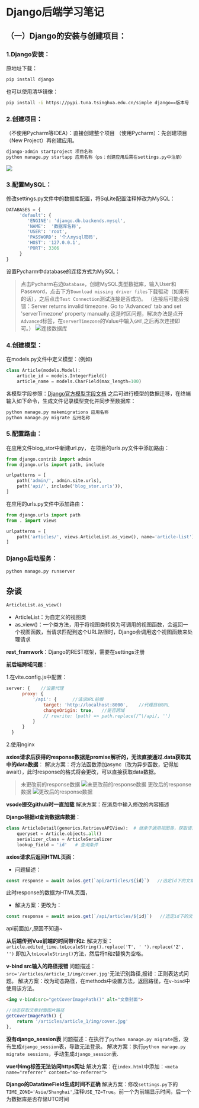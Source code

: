 # Django后端学习笔记
## （一）Django的安装与创建项目：
### 1.Django安装：
原地址下载：
```sh
pip install django
```
也可以使用清华镜像：
```sh
pip install -i https://pypi.tuna.tsinghua.edu.cn/simple django==版本号
```

### 2.创建项目：
（不使用Pycharm等IDEA）：直接创建整个项目
（使用Pycharm）：先创建项目（New Project）再创建应用。
```sh
django-admin startproject 项目名称
python manage.py startapp 应用名称（ps：创建应用后需在settings.py中注册）
```
![](\img\项目结构.png)

### 3.配置MySQL：
修改settings.py文件中的数据库配置，将SqLite配置注释掉改为MySQL：
```python
DATABASES = {
     'default': {
        'ENGINE': 'django.db.backends.mysql',
        'NAME':  '数据库名称',
        'USER': 'root',
        'PASSWORD': '个人mysql密码',
        'HOST': '127.0.0.1',
        'PORT': 3306
     }
}
```
设置Pycharm中database的连接方式为MySQL：
>点击Pycharm右边`Database`，创建MySQL类型数据库，输入User和Password，点击下方`Download missing driver files`下载驱动（如果有的话），之后点击`Test Connection`测试连接是否成功。
（连接后可能会报错：Server returns invalid timezone. Go to 'Advanced' tab and set 'serverTimezone' property manually.这是时区问题，解决办法是点开`Advanced`标签，在`serverTimezone`的Value中输入`GMT`,之后再次连接即可。）
![连接数据库](\img\连接数据库.png)

### 4.创建模型：
在models.py文件中定义模型：(例如)
```python
class Article(models.Model):
    article_id = models.IntegerField()
    article_name = models.CharField(max_length=100)
```
各模型字段参照：[Django官方模型字段文档](https://docs.djangoproject.com/en/5.2/ref/models/fields/#model-field-types)
之后可进行模型的数据迁移，在终端输入如下命令，生成文件记录模型变化并同步至数据库：
```sh
python manage.py makemigrations 应用名称
python manage.py migrate 应用名称
```


### 5.配置路由：
在应用文件blog_stor中新建url.py，
在项目的urls.py文件中添加路由：
```python
from django.contrib import admin
from django.urls import path, include

urlpatterns = [
    path('admin/', admin.site.urls),
    path('api/', include('blog_stor.urls')),
]
```
在应用的urls.py文件中添加路由：
```python
from django.urls import path
from . import views

urlpatterns = [
    path('articles/', views.ArticleList.as_view(), name='article-list'),   # 通过api访问视图
]

```

### Django启动服务：
```sh
python manage.py runserver
```


## 杂谈
```python
ArticleList.as_view()
```
* ArticleList：为自定义的视图类
* as_view()：一个类方法，用于将视图类转换为可调用的视图函数，会返回一个视图函数，当请求匹配到这个URL路径时，Django会调用这个视图函数来处理请求

**rest_framwork**：Django的REST框架，需要在settings注册

**前后端跨域问题**：
  
1.在vite.config.js中配置：
  ```javascript
  server: {    //设置代理
        proxy: {
            '/api': {      //请求URL前缀
                target: 'http://localhost:8000',    //代理目标URL
                changeOrigin: true,   //是否跨域
                // rewrite: (path) => path.replace(/^\/api/, '')
            }
        }
    }
  ```
  2.使用nginx

**axios请求后获得的response数据是promise解析的，无法直接通过.data获取其中的data数据**：
解决方案：将方法函数添加async（改为异步函数，记得加await），此时response的格式将会更改，可以直接获取data数据。
>未更改前的response数据
![未更改前的response数据](\img\未更改前格式.png)
更改后的response数据
![更改后的response数据](\img\更改后格式.png)

**vsode提交github时一直加载**
解决方案：在消息中输入修改的内容描述

**Django根据id查询数据库数据**：
```python
class ArticleDetail(generics.RetrieveAPIView):  # 继承于通用视图类，获取请求url路径上的参数来通过数据库进行筛选
    queryset = Article.objects.all()
    serializer_class = ArticleSerializer
    lookup_field = 'id'   # 查询条件
```

**axios请求后返回HTML页面**：
* 问题描述：
```javascript
const response = await axios.get(`api/articles/${id}`)   //选定id下的文章内容
```
此时response的数据为HTML页面，
* 解决方案：更改为：
```javascript
const response = await axios.get(`/api/articles/${id}`)   //选定id下的文章内容
```
api前面加`/`,原因不知道~

**从后端传到Vue前端的时间带`T`和`Z`**:
解决方案：`article.edited_time.toLocaleString().replace('T', ' ').replace('Z', '')`
即加入`toLocaleString()`方法，然后将`T`和`Z`替换为空格。    

**v-bind src输入的路径报错**
问题描述：`src='/articles/article_1/img/cover.jpg'`无法识别路径,报错：正则表达式问题。
解决方案：改为动态路径，在methods中设置方法，返回路径，在`v-bind`中使用该方法。
```html
<img v-bind:src="getCoverImagePath()" alt="文章封面">
```
```javascript
//动态获取文章封面图片路径
getCoverImagePath() {
    return '/articles/article_1/img/cover.jpg'
},
```

**没有django_session表**
问题描述：在执行了`python manage.py migrate`后，没有生成`django_session`表，导致无法登录。
解决方案：执行`python manage.py migrate sessions`，手动生成`django_session`表.

**vue中img标签无法访问https网址**
解决方案：在`index.html`中添加：`<meta name="referrer" content="no-referrer">`

**Django的DatatimeField生成时间不正确**
解决方案：修改`settings.py`下的`TIME_ZONE='Asia/Shanghai'`,注释`USE_TZ=True`。前一个为前端显示时间，后一个为数据库是否存储UTC时间